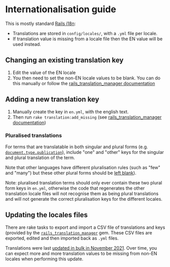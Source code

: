 # Internationalisation guide

This is mostly standard [Rails i18n](http://guides.rubyonrails.org/i18n.html):

- Translations are stored in `config/locales/`, with a `.yml` file per locale.
- If translation value is missing from a locale file then the EN value will be used instead.

## Changing an existing translation key

1. Edit the value of the EN locale
1. You then need to set the non-EN locale values to be blank. You can do this manually or follow the [rails_translation_manager documentation](https://github.com/alphagov/rails_translation_manager#i18n-tasks)

## Adding a new translation key

1. Manually create the key in `en.yml`, with the english text.
1. Then run `rake translation:add_missing` (see [rails_translation_manager documentation](https://github.com/alphagov/rails_translation_manager#rake-command-reference))

### Pluralised translations

For terms that are translatable in both singular and plural forms (e.g. [`document.type.publication`](https://github.com/alphagov/whitehall/blob/bd1dcd37fbf2c91a10c7927d1d46b3df75cdca2d/config/locales/en.yml#L294-L296)), include "one" and "other" keys for the singular and plural translation of the term.

Note that other languages have different pluralisation rules (such as "few" and "many") but these other plural forms should be [left blank](https://github.com/alphagov/whitehall/blob/02666684c7869cc8b633f6382be0ebe6ee22e3b0/config/locales/pl.yml#L401-L405)).

Note: pluralised translation terms should only ever contain these two plural form keys in `en.yml`, otherwise the code that regenerates the other translation locale files will not recognise them as being plural translations and will not generate the correct pluralisation keys for the different locales.

## Updating the locales files

There are rake tasks to export and import a CSV file of translations and keys (provided by the [`rails_translation_manager`](https://github.com/alphagov/rails_translation_manager)
gem. These CSV files are exported, edited and then imported back as `.yml` files.

Translations were last [updated in bulk in November 2021](https://github.com/alphagov/whitehall/pull/6369). Over time, you can expect more and more translation values to be missing from non-EN locales when performing this update.
